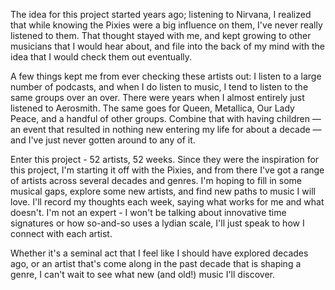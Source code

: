 <!-- markdownlint-disable MD041 -->
The idea for this project started years ago; listening to Nirvana, I realized that while knowing the Pixies were a big influence on them, I've never really listened to them.
That thought stayed with me, and kept growing to other musicians that I would hear about, and file into the back of my mind with the idea that I would check them out eventually.

A few things kept me from ever checking these artists out: I listen to a large number of podcasts, and when I do listen to music, I tend to listen to the same groups over an over.
There were years when I almost entirely just listened to Aerosmith.
The same goes for Queen, Metallica, Our Lady Peace, and a handful of other groups.
Combine that with having children — an event that resulted in nothing new entering my life for about a decade — and I've just never gotten around to any of it.

Enter this project - 52 artists, 52 weeks. Since they were the inspiration for this project, I'm starting it off with the Pixies, and from there I've got a range of artists across several decades and genres.
I'm hoping to fill in some musical gaps, explore some new artists, and find new paths to music I will love.
I'll record my thoughts each week, saying what works for me and what doesn't.
I'm not an expert - I won't be talking about innovative time signatures or how so-and-so uses a lydian scale, I'll just speak to how I connect with each artist.

Whether it's a seminal act that I feel like I should have explored decades ago, or an artist that's come along in the past decade that is shaping a genre, I can't wait to see what new (and old!) music I'll discover.
